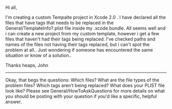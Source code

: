 Hi all,

I'm creating a custom Tempalte project in Xcode 2.0 .  I have declared all the files that have tags that needs to be replaced in the General/TemplateInfo?.plist file inside my .xcode bundle.  All seems well and i can create a new project from my custom template, however i get a few files that haven't had their tags being replaced.
I've checked paths and names of the files not having their tags replaced, but i can't spot the problem at all.. Just wondering if someone has encountered the same situation or know of a solution..

Thanks heaps, John

----

Okay, that begs the questions: Which files? What are the file types of the problem files? Which tags aren't being replaced? What does your PLIST file look like? Please see General/HowToAskQuestions for more details on what you should be posting with your question if you'd like a specific, helpful answer.